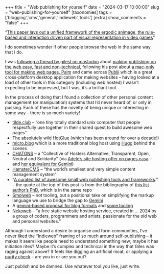 +++
title = "Web publishing for yourself"
date = "2024-03-17 10:00:00"
slug = "web-publishing-for-yourself"
[taxonomies]
tags = ['blogging','cms','general','indieweb','tools']
[extra]
show_comments = "false"
+++

“[This paper lays out a unified framework of the ergodic animage, the rule-based and interaction driven part of visual representation in video games](https://journals.sfu.ca/loading/index.php/loading/article/view/155)”

I do sometimes wonder if other people browse the web in the same way that I do.

I was [following a thread by gilest on mastodon](https://mastodon.me.uk/@gilest/111719817768415422) about [making publishing on the web easy, fast and non-technical](https://gilest.org/indie-easy.html), following his post about [a mac-only tool for making web pages, Palm](https://gilest.org/palm-easy.html) and came across [Publii](https://getpublii.com/) which is a great cross-platform desktop application for making websites – having looked at a load of other tools in this category (including web hosted) I wasn’t expecting to be impressed, but I was, it’s a brilliant tool.

In the process of doing that I found a collection of other personal content management (or manipulation) systems that I’d never heard of, or only in passing. Each of these has the novelty of being unique or interesting in some way – there is so much variety!

- [tilde.club](https://tilde.club/) – “one tiny totally standard unix computer that people respectfully use together in their shared quest to build awesome web pages”
- The absolutely wild [HotGlue](https://hotglue.me/) (which has been around for over a decade!)
- [micro.blog](https://micro.blog/) which is a more traditional blog host using [Hugo](https://gohugo.io/) behind the scenes
- [CHATONS](https://www.chatons.org/en) – a “Collective of Hosters Alternative, Transparent, Open, Neutral and Solidarity” (via [Adele’s site hosting offer on pages.casa](https://pages.casa/welcome-on.html) – and [her equivalent for Gemini](https://pollux.casa/))
- [HamsterCMS](https://github.com/turboblack/HamsterCMS) – “the world’s smallest and very simple content management system”
- “[A curated list of awesome small web publishing tools and frameworks](https://codeberg.org/thgie/awesome-small-web-publishing).” – the quote at the top of this post is from the bibliography of [this list author’s PhD](https://codeberg.org/thgie/phd), which is in the same repo
- [Smolweb](https://smolweb.org/) – not tooling, but a positional take on simplifying the markup language we use to bridge the gap to [Gemini](https://philwilson.org/blog/2023/10/getting-going-with-gemini/)
- A [gemini-based proposal for blog formats](https://codeberg.org/bacardi55/gemini-tinylog-rfc/src/branch/main) and [some tooling](https://codeberg.org/bacardi55/gemini-tinylog-rfc/src/branch/main/Tools.md)
- [Nekoweb](https://nekoweb.org/) – “a free static website hosting service, created in … 2024 by a group of coders, programmers and artists, passionate for the old web and personal websites.”

Although I understand a desire to organise and form communities, I’ve never liked the “Indieweb” framing of so much around self-publishing – it makes it seem like people need to understand something new; maybe it has initiation rites? Maybe it’s complex and technical in the way that Giles was raging against above? It feels like digging an artificial moat, or applying a [purity check](https://en.m.wikipedia.org/wiki/Purity_spiral) – are you in or are you out?

Just publish and be damned. Use whatever tool you like, just write.
